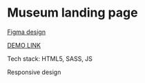 # Museum landing page
[Figma design](https://www.figma.com/file/NWD38mUnijAtiz3HrX3zgW/%D0%9D%D0%90%D0%9C%D0%A3?node-id=264%3A6)

[DEMO LINK](https://Dima-Semenov.github.io/Museum/)

Tech stack: HTML5, SASS, JS

Responsive design
